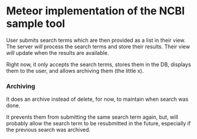 
# Meteor implementation of the NCBI sample tool

User submits search terms which are then provided as a list in their view.
The server *will* process the search terms and store their results.
Their view *will* update when the results are available.

Right now, it only accepts the search terms, stores them in the DB, displays
them to the user, and allows archiving them (the little x).

### Archiving

It does an archive instead of delete, for now, to maintain when search was done.

It prevents them from submitting the same search term again, but, will probably 
allow the search term to be resubmitted in the future, especially if the previous
search was archived.
